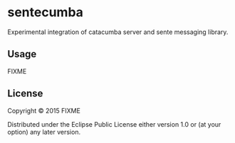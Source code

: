 # sentecumba

Experimental integration of catacumba server and sente messaging library.

## Usage

FIXME

## License

Copyright © 2015 FIXME

Distributed under the Eclipse Public License either version 1.0 or (at
your option) any later version.
